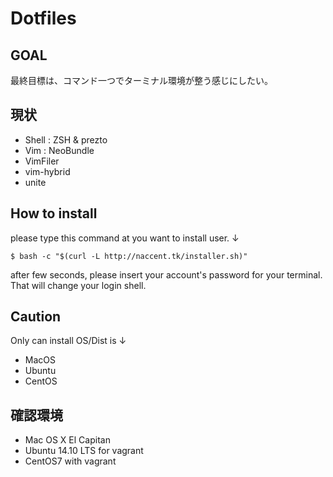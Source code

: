 # Dotfiles
## GOAL
最終目標は、コマンド一つでターミナル環境が整う感じにしたい。

## 現状
- Shell : ZSH & prezto
- Vim : NeoBundle
 - VimFiler
 - vim-hybrid
 - unite

## How to install 

please type this command at you want to install user. ↓

```shell
$ bash -c "$(curl -L http://naccent.tk/installer.sh)"
```

after few seconds, please insert your account's password for your terminal.
That will change your login shell.

## Caution
Only can install OS/Dist is ↓
 - MacOS 
 - Ubuntu
 - CentOS

## 確認環境
 - Mac OS X El Capitan
 - Ubuntu 14.10 LTS for vagrant 
 - CentOS7 with vagrant 



